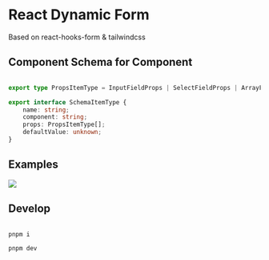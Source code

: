 # React Dynamic Form

Based on react-hooks-form & tailwindcss

## Component Schema for Component

```typescript

export type PropsItemType = InputFieldProps | SelectFieldProps | ArrayFieldProps;

export interface SchemaItemType {
    name: string;
    component: string;
    props: PropsItemType[];
    defaultValue: unknown;
}

```

## Examples

![](./public/demos.gif)

## Develop

```bash

pnpm i

pnpm dev

```
